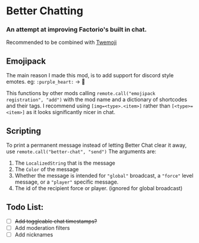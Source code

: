 # Better Chatting
### An attempt at improving Factorio's built in chat.

Recommended to be combined with [Twemoji](https://mods.factorio.com/mod/twemoji-in-factorio)

## Emojipack
The main reason I made this mod, is to add support for discord style emotes. eg: `:purple_heart:` -> 💜

This functions by other mods calling `remote.call("emojipack registration", "add")` with the mod name and a dictionary of shortcodes and their tags. I recommend using `[img=<type>.<item>]` rather than `[<type>=<item>]` as it looks significantly nicer in chat.

## Scripting
To print a permanent message instead of letting Better Chat clear it away, use `remote.call("better-chat", "send")`
The arguments are:
1. The `LocalizedString` that is the message
2. The `Color` of the message
3. Whether the message is intended for `"global"` broadcast, a `"force"` level message, or a `"player"` specific message.
4. The id of the recipient force or player. (ignored for global broadcast)

## Todo List:
- [ ] ~~Add toggleable chat timestamps?~~
- [ ] Add moderation filters
- [ ] Add nicknames